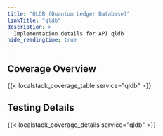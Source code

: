 ```yaml
---
title: "QLDB (Quantum Ledger Database)"
linkTitle: "qldb"
description: >
  Implementation details for API qldb
hide_readingtime: true
---
```


## Coverage Overview
{{< localstack_coverage_table service="qldb" >}}

## Testing Details
{{< localstack_coverage_details service="qldb" >}}
